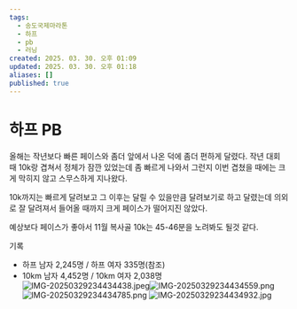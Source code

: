 ```yaml
---
tags:
  - 송도국제마라톤
  - 하프
  - pb
  - 러닝
created: 2025. 03. 30. 오후 01:09
updated: 2025. 03. 30. 오후 01:18
aliases: []
published: true
---
```


# 하프 PB

올해는 작년보다 빠른 페이스와 좀더 앞에서 나온 덕에 좀더 편하게 달렸다. 작년 대회 때 10k랑 겹쳐서 정체가 잠깐 있었는데 좀 빠르게 나와서 그런지 이번 겹쳤을 때에는 크게 막히지 않고 스무스하게 지나왔다.

10k까지는 빠르게 달려보고 그 이후는 달릴 수 있을만큼 달려보기로 하고 달렸는데 의외로 잘 달려져서 들어올 때까지 크게 페이스가 떨어지진 않았다.

예상보다 페이스가 좋아서 11월 복사골 10k는 45-46분을 노려봐도 될것 같다.

기록

- 하프 남자 2,245명 / 하프 여자 335명(참조)
- 10km 남자 4,452명 / 10km 여자 2,038명
  ![IMG-20250329234434438.jpeg](/posts/IMG-20250329234434438.jpeg)![IMG-20250329234434559.png](/posts/IMG-20250329234434559.png)![IMG-20250329234434785.png](/posts/IMG-20250329234434785.png)
![IMG-20250329234434932.jpg](/posts/IMG-20250329234434932.jpg)
